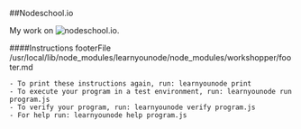 ##Nodeschool.io

My work on ![nodeschool.io](nodeschool.io).

####Instructions
footerFile /usr/local/lib/node_modules/learnyounode/node_modules/workshopper/footer.md

    - To print these instructions again, run: learnyounode print
    - To execute your program in a test environment, run: learnyounode run program.js
    - To verify your program, run: learnyounode verify program.js
    - For help run: learnyounode help program.js